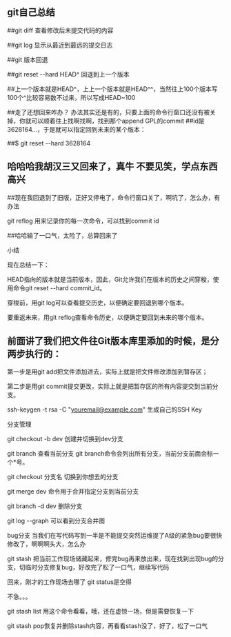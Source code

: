 ## git自己总结


##git diff    查看修改后未提交代码的内容

##git log     显示从最近到最远的提交日志

##git  版本回退


##git reset --hard HEAD^    回退到上一个版本


##上一个版本就是HEAD^，上上一个版本就是HEAD^^，当然往上100个版本写100个^比较容易数不过来，所以写成HEAD~100

##走了还想回来咋办？  办法其实还是有的，只要上面的命令行窗口还没有被关掉，你就可以顺着往上找啊找啊，找到那个append GPL的commit ##id是3628164...，于是就可以指定回到未来的某个版本：

##$ git reset --hard 3628164


##  哈哈哈我胡汉三又回来了，真牛   不要见笑，学点东西高兴

##现在我回退到了旧版，正好又停电了，命令行窗口关了，啊坑了，怎么办，有办法

git reflog  用来记录你的每一次命令，可以找到commit id

##哈哈输了一口气，太险了，总算回来了


小结

现在总结一下：

HEAD指向的版本就是当前版本，因此，Git允许我们在版本的历史之间穿梭，使用命令git reset --hard commit_id。

穿梭前，用git log可以查看提交历史，以便确定要回退到哪个版本。

要重返未来，用git reflog查看命令历史，以便确定要回到未来的哪个版本。


##   前面讲了我们把文件往Git版本库里添加的时候，是分两步执行的：

第一步是用git add把文件添加进去，实际上就是把文件修改添加到暂存区；

第二步是用git commit提交更改，实际上就是把暂存区的所有内容提交到当前分支。

ssh-keygen -t rsa -C "youremail@example.com"   生成自己的SSH Key


分支管理

git checkout -b dev   创建并切换到dev分支

git branch   查看当前分支  git branch命令会列出所有分支，当前分支前面会标一个*号。

git checkout 分支名    切换到你想去的分支

git merge dev 命令用于合并指定分支到当前分支

git branch -d dev   删除分支

git log --graph  可以看到分支合并图

bug分支   当我们在写代码写到一半是不能提交突然运维提了A级的紧急bug要很快修改了，啊啊啊头大，怎么办

git stash  把当前工作现场储藏起来，修完bug再来放出来，现在找到出现bug的分支，切临时分支修复bug，好改完了松了一口气，继续写代码

回来，刚才的工作现场去哪了  git status是空得

不急。。。


git stash list  用这个命令看看，哦，还在虚惊一场，但是需要恢复一下

git stash pop恢复并删除stash内容，再看看stash没了，好了，松了一口气

